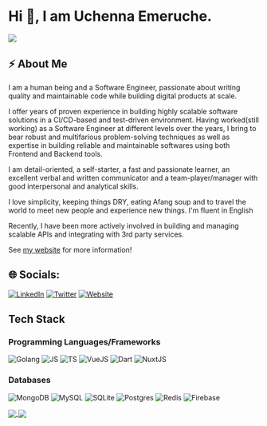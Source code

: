 # Hi 👋, I am Uchenna Emeruche.

[![](https://visitcount.itsvg.in/api?id=uchennaemeruche&label=Profile%20Views&color=1&icon=1&pretty=true)](https://visitcount.itsvg.in)

## :zap: About Me

I am a human being and a Software Engineer, passionate about writing quality and maintainable code while building digital products at scale.

I offer years of proven experience in building highly scalable software solutions in a CI/CD-based and test-driven environment. Having worked(still working) as a Software Engineer at different levels over the years, I bring to bear robust and multifarious problem-solving techniques as well as expertise in building reliable and maintainable softwares using both Frontend and Backend tools.

I am detail-oriented, a self-starter, a fast and passionate learner, an excellent verbal and written communicator and a team-player/manager with good interpersonal and analytical skills. 

I love simplicity, keeping things DRY, eating Afang soup and to travel the world to meet new people and experience new things. I'm fluent in English

Recently, I have been more actively involved in building and managing scalable APIs and integrating with 3rd party services.

See [my website](https://uchennaemeruche.com) for more information!

## 🌐 Socials:
[![LinkedIn](https://img.shields.io/badge/LinkedIn-%230077B5.svg?logo=linkedin&logoColor=white)](https://www.linkedin.com/in/uchenna-emeruche-584332164) [![Twitter](https://img.shields.io/badge/Twitter-%231DA1F2.svg?logo=Twitter&logoColor=white)](https://twitter.com/EmerucheUchenna) [![Website](https://img.shields.io/badge/Portfolio-%230077B5.svg?logo=semanticweb&logoColor=white)](https://uchennaemeruche.com) 

## Tech Stack

### Programming Languages/Frameworks
![Golang](https://img.shields.io/badge/Golang-%234DE1FF.svg?style=for-the-badge&logo=go&logoColor=white) ![JS](https://img.shields.io/badge/javascript-%23FF9900.svg?style=for-the-badge&logo=javascript&logoColor=white) ![TS](https://img.shields.io/badge/typescript-%2300599C.svg?style=for-the-badge&logo=typescript&logoColor=white) ![VueJS](https://img.shields.io/badge/vue-%2300599C.svg?style=for-the-badge&logo=vuedotjs&logoColor=green) ![Dart](https://img.shields.io/badge/dart-%2300599C.svg?style=for-the-badge&logo=dart&logoColor=black) ![NuxtJS](https://img.shields.io/badge/Nuxtjs-%A13BC6?style=for-the-badge&logo=nuxtdotjs&logoColor=D0C3D5) 


### Databases

![MongoDB](https://img.shields.io/badge/MongoDB-%234ea94b.svg?style=for-the-badge&logo=mongodb&logoColor=white) ![MySQL](https://img.shields.io/badge/mysql-%2300f.svg?style=for-the-badge&logo=mysql&logoColor=white) ![SQLite](https://img.shields.io/badge/sqlite-%2307405e.svg?style=for-the-badge&logo=sqlite&logoColor=white) ![Postgres](https://img.shields.io/badge/postgres-%23316192.svg?style=for-the-badge&logo=postgresql&logoColor=white) ![Redis](https://img.shields.io/badge/redis-%23DD0031.svg?style=for-the-badge&logo=redis&logoColor=white) ![Firebase](https://img.shields.io/badge/Firebase-%234DE1FF.svg?style=for-the-badge&logo=firebase&logoColor=white)


<a href="https://github.com/uchennaemeruche">
  <img align="center" src="https://github-readme-stats.vercel.app/api?username=uchennaemeruche&theme=nord&show_icons=true&count_private=true&hide=contribs&line_height=40" />
</a>
<a href="https://github.com/uchennaemeruche">
  <img align="center" src="https://github-readme-stats.vercel.app/api/top-langs/?username=uchennaemeruche&theme=nord&hide=html,css,erlang" />
</a>




<!--
**uchennaemeruche/uchennaemeruche** is a ✨ _special_ ✨ repository because its `README.md` (this file) appears on your GitHub profile.

Here are some ideas to get you started:

- 🔭 I’m currently working on ...
- 🌱 I’m currently learning ...
- 👯 I’m looking to collaborate on ...
- 🤔 I’m looking for help with ...
- 💬 Ask me about ...
- 📫 How to reach me: ...
- 😄 Pronouns: ...
- ⚡ Fun fact: ...
-->
